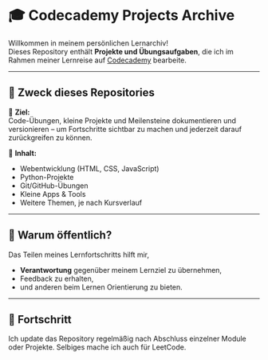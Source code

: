 # 🎓 Codecademy Projects Archive

Willkommen in meinem persönlichen Lernarchiv!  
Dieses Repository enthält **Projekte und Übungsaufgaben**, die ich im Rahmen meiner Lernreise auf [Codecademy](https://www.codecademy.com/) bearbeite.

---

## 🚀 Zweck dieses Repositories

📌 **Ziel:**  
Code-Übungen, kleine Projekte und Meilensteine dokumentieren und versionieren – um Fortschritte sichtbar zu machen und jederzeit darauf zurückgreifen zu können.

📂 **Inhalt:**  
- Webentwicklung (HTML, CSS, JavaScript)
- Python-Projekte
- Git/GitHub-Übungen
- Kleine Apps & Tools
- Weitere Themen, je nach Kursverlauf

---

## 🧠 Warum öffentlich?

Das Teilen meines Lernfortschritts hilft mir,  
- **Verantwortung** gegenüber meinem Lernziel zu übernehmen,  
- Feedback zu erhalten,  
- und anderen beim Lernen Orientierung zu bieten.

---

## 📅 Fortschritt

Ich update das Repository regelmäßig nach Abschluss einzelner Module oder Projekte.
Selbiges mache ich auch für LeetCode.
